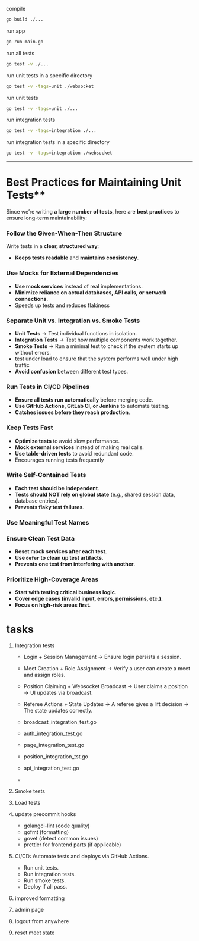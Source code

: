 compile
```bash
go build ./...
```

run app
```bash
go run main.go
```

run all tests
```bash
go test -v ./...
```

run unit tests in a specific directory
```bash
go test -v -tags=unit ./websocket
```

run unit tests
```bash
go test -v -tags=unit ./...
```

run integration tests
```bash
go test -v -tags=integration ./...
```

run integration tests in a specific directory
```bash
go test -v -tags=integration ./websocket
```
---
# Best Practices for Maintaining Unit Tests**
Since we’re writing **a large number of tests**, here are **best practices** to 
ensure long-term maintainability:

### Follow the Given-When-Then Structure
Write tests in a **clear, structured way**:
- **Keeps tests readable** and **maintains consistency**.

### Use Mocks for External Dependencies
- **Use mock services** instead of real implementations.
- **Minimize reliance on actual databases, API calls, or network connections**.
- Speeds up tests and reduces flakiness

### Separate Unit vs. Integration vs. Smoke Tests
- **Unit Tests** → Test individual functions in isolation.
- **Integration Tests** → Test how multiple components work together.
- **Smoke Tests** → Run a minimal test to check if the system starts up without errors.
- test under load to ensure that the system performs well under high traffic
- **Avoid confusion** between different test types.

### Run Tests in CI/CD Pipelines
- **Ensure all tests run automatically** before merging code.
- **Use GitHub Actions, GitLab CI, or Jenkins** to automate testing.
- **Catches issues before they reach production**.

### Keep Tests Fast
- **Optimize tests** to avoid slow performance.
- **Mock external services** instead of making real calls.
- **Use table-driven tests** to avoid redundant code.
- Encourages running tests frequently

### Write Self-Contained Tests
- **Each test should be independent**.
- **Tests should NOT rely on global state** (e.g., shared session data, database entries).
- **Prevents flaky test failures**.

### Use Meaningful Test Names

### Ensure Clean Test Data
- **Reset mock services after each test**.
- **Use `defer` to clean up test artifacts**.
- **Prevents one test from interfering with another**.

### Prioritize High-Coverage Areas
- **Start with testing critical business logic**.
- **Cover edge cases (invalid input, errors, permissions, etc.).**
- **Focus on high-risk areas first**.

# tasks
1. Integration tests
    - Login + Session Management → Ensure login persists a session.
    - Meet Creation + Role Assignment → Verify a user can create a meet and 
      assign roles.
    - Position Claiming + Websocket Broadcast → User claims a position → UI 
      updates via broadcast.
    - Referee Actions + State Updates → A referee gives a lift decision → 
      The state updates correctly.
   
    - broadcast_integration_test.go
    - auth_integration_test.go
    - page_integration_test.go
    - position_integration_tst.go
    - api_integration_test.go
    - 

2. Smoke tests
3. Load tests
4. update precommit hooks
    - golangci-lint (code quality)
    - gofmt (formatting)
    - govet (detect common issues)
    - prettier for frontend parts (if applicable)

5. CI/CD: Automate tests and deploys via GitHub Actions.
    - Run unit tests.
    - Run integration tests.
    - Run smoke tests.
    - Deploy if all pass.

6. improved formatting

7. admin page

8. logout from anywhere

9. reset meet state
